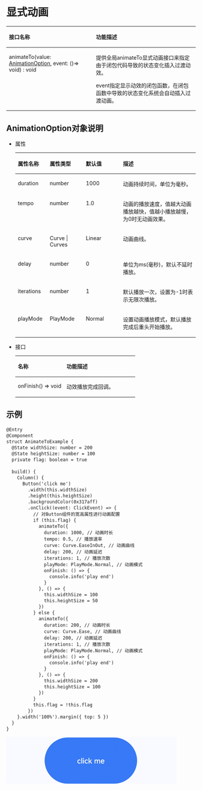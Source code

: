# 显式动画<a name="ZH-CN_TOPIC_0000001166728467"></a>

<a name="table1895110111017"></a>
<table><thead align="left"><tr id="row18957091013"><th class="cellrowborder" colspan="2" valign="top" id="mcps1.1.4.1.1"><p id="p78958041010"><a name="p78958041010"></a><a name="p78958041010"></a>接口名称</p>
</th>
<th class="cellrowborder" valign="top" id="mcps1.1.4.1.2"><p id="p280mcpsimp"><a name="p280mcpsimp"></a><a name="p280mcpsimp"></a>功能描述</p>
</th>
</tr>
</thead>
<tbody><tr id="row1895900101"><td class="cellrowborder" colspan="2" valign="top" headers="mcps1.1.4.1.1 "><p id="p1189510011101"><a name="p1189510011101"></a><a name="p1189510011101"></a>animateTo(value: <a href="#section16458591411">AnimationOption</a>, event: ()=&gt; void) : void</p>
</td>
<td class="cellrowborder" valign="top" headers="mcps1.1.4.1.2 "><p id="p2089520101014"><a name="p2089520101014"></a><a name="p2089520101014"></a>提供全局animateTo显式动画接口来指定由于闭包代码导致的状态变化插入过渡动效。</p>
<p id="p8778777144"><a name="p8778777144"></a><a name="p8778777144"></a>event指定显示动效的闭包函数，在闭包函数中导致的状态变化系统会自动插入过渡动画。</p>
</td>
</tr>
</tbody>
</table>

## AnimationOption对象说明<a name="section16458591411"></a>

-   属性

    <a name="table2041216018129"></a>
    <table><thead align="left"><tr id="row94129081216"><th class="cellrowborder" valign="top" width="17.681768176817684%" id="mcps1.1.5.1.1"><p id="p9412502127"><a name="p9412502127"></a><a name="p9412502127"></a>属性名称</p>
    </th>
    <th class="cellrowborder" valign="top" width="20.01200120012001%" id="mcps1.1.5.1.2"><p id="p1141240201211"><a name="p1141240201211"></a><a name="p1141240201211"></a>属性类型</p>
    </th>
    <th class="cellrowborder" valign="top" width="20.54205420542054%" id="mcps1.1.5.1.3"><p id="p8412180191210"><a name="p8412180191210"></a><a name="p8412180191210"></a>默认值</p>
    </th>
    <th class="cellrowborder" valign="top" width="41.76417641764177%" id="mcps1.1.5.1.4"><p id="p194133021216"><a name="p194133021216"></a><a name="p194133021216"></a>描述</p>
    </th>
    </tr>
    </thead>
    <tbody><tr id="row16413130171215"><td class="cellrowborder" valign="top" width="17.681768176817684%" headers="mcps1.1.5.1.1 "><p id="p1041317001217"><a name="p1041317001217"></a><a name="p1041317001217"></a>duration</p>
    </td>
    <td class="cellrowborder" valign="top" width="20.01200120012001%" headers="mcps1.1.5.1.2 "><p id="p1441316014121"><a name="p1441316014121"></a><a name="p1441316014121"></a>number</p>
    </td>
    <td class="cellrowborder" valign="top" width="20.54205420542054%" headers="mcps1.1.5.1.3 "><p id="p104136081218"><a name="p104136081218"></a><a name="p104136081218"></a>1000</p>
    </td>
    <td class="cellrowborder" valign="top" width="41.76417641764177%" headers="mcps1.1.5.1.4 "><p id="p1641313051217"><a name="p1641313051217"></a><a name="p1641313051217"></a>动画持续时间，单位为毫秒。</p>
    </td>
    </tr>
    <tr id="row16413503127"><td class="cellrowborder" valign="top" width="17.681768176817684%" headers="mcps1.1.5.1.1 "><p id="p441370101211"><a name="p441370101211"></a><a name="p441370101211"></a>tempo</p>
    </td>
    <td class="cellrowborder" valign="top" width="20.01200120012001%" headers="mcps1.1.5.1.2 "><p id="p13413140161214"><a name="p13413140161214"></a><a name="p13413140161214"></a>number</p>
    </td>
    <td class="cellrowborder" valign="top" width="20.54205420542054%" headers="mcps1.1.5.1.3 "><p id="p441380181215"><a name="p441380181215"></a><a name="p441380181215"></a>1.0</p>
    </td>
    <td class="cellrowborder" valign="top" width="41.76417641764177%" headers="mcps1.1.5.1.4 "><p id="p1541370191217"><a name="p1541370191217"></a><a name="p1541370191217"></a>动画的播放速度，值越大动画播放越快，值越小播放越慢，为0时无动画效果。</p>
    </td>
    </tr>
    <tr id="row741318019128"><td class="cellrowborder" valign="top" width="17.681768176817684%" headers="mcps1.1.5.1.1 "><p id="p134139081216"><a name="p134139081216"></a><a name="p134139081216"></a>curve</p>
    </td>
    <td class="cellrowborder" valign="top" width="20.01200120012001%" headers="mcps1.1.5.1.2 "><p id="p1541319019126"><a name="p1541319019126"></a><a name="p1541319019126"></a>Curve | Curves</p>
    </td>
    <td class="cellrowborder" valign="top" width="20.54205420542054%" headers="mcps1.1.5.1.3 "><p id="p4413150131213"><a name="p4413150131213"></a><a name="p4413150131213"></a>Linear</p>
    </td>
    <td class="cellrowborder" valign="top" width="41.76417641764177%" headers="mcps1.1.5.1.4 "><p id="p16413009121"><a name="p16413009121"></a><a name="p16413009121"></a>动画曲线。</p>
    </td>
    </tr>
    <tr id="row9413150101218"><td class="cellrowborder" valign="top" width="17.681768176817684%" headers="mcps1.1.5.1.1 "><p id="p24132041219"><a name="p24132041219"></a><a name="p24132041219"></a>delay</p>
    </td>
    <td class="cellrowborder" valign="top" width="20.01200120012001%" headers="mcps1.1.5.1.2 "><p id="p15413507125"><a name="p15413507125"></a><a name="p15413507125"></a>number</p>
    </td>
    <td class="cellrowborder" valign="top" width="20.54205420542054%" headers="mcps1.1.5.1.3 "><p id="p1741360101213"><a name="p1741360101213"></a><a name="p1741360101213"></a>0</p>
    </td>
    <td class="cellrowborder" valign="top" width="41.76417641764177%" headers="mcps1.1.5.1.4 "><p id="p1641317041213"><a name="p1641317041213"></a><a name="p1641317041213"></a>单位为ms(毫秒)，默认不延时播放。</p>
    </td>
    </tr>
    <tr id="row1941313011121"><td class="cellrowborder" valign="top" width="17.681768176817684%" headers="mcps1.1.5.1.1 "><p id="p1741313071217"><a name="p1741313071217"></a><a name="p1741313071217"></a>iterations</p>
    </td>
    <td class="cellrowborder" valign="top" width="20.01200120012001%" headers="mcps1.1.5.1.2 "><p id="p4413800123"><a name="p4413800123"></a><a name="p4413800123"></a>number</p>
    </td>
    <td class="cellrowborder" valign="top" width="20.54205420542054%" headers="mcps1.1.5.1.3 "><p id="p18413140101220"><a name="p18413140101220"></a><a name="p18413140101220"></a>1</p>
    </td>
    <td class="cellrowborder" valign="top" width="41.76417641764177%" headers="mcps1.1.5.1.4 "><p id="p041316011124"><a name="p041316011124"></a><a name="p041316011124"></a>默认播放一次，设置为-1时表示无限次播放。</p>
    </td>
    </tr>
    <tr id="row84132010126"><td class="cellrowborder" valign="top" width="17.681768176817684%" headers="mcps1.1.5.1.1 "><p id="p14132016128"><a name="p14132016128"></a><a name="p14132016128"></a>playMode</p>
    </td>
    <td class="cellrowborder" valign="top" width="20.01200120012001%" headers="mcps1.1.5.1.2 "><p id="p1741315011215"><a name="p1741315011215"></a><a name="p1741315011215"></a>PlayMode</p>
    </td>
    <td class="cellrowborder" valign="top" width="20.54205420542054%" headers="mcps1.1.5.1.3 "><p id="p841310051211"><a name="p841310051211"></a><a name="p841310051211"></a>Normal</p>
    </td>
    <td class="cellrowborder" valign="top" width="41.76417641764177%" headers="mcps1.1.5.1.4 "><p id="p124147011212"><a name="p124147011212"></a><a name="p124147011212"></a>设置动画播放模式，默认播放完成后重头开始播放。</p>
    </td>
    </tr>
    </tbody>
    </table>


-   接口

    <a name="table268mcpsimp"></a>
    <table><thead align="left"><tr id="row274mcpsimp"><th class="cellrowborder" valign="top" width="40.6%" id="mcps1.1.3.1.1"><p id="p276mcpsimp"><a name="p276mcpsimp"></a><a name="p276mcpsimp"></a>名称</p>
    </th>
    <th class="cellrowborder" valign="top" width="59.4%" id="mcps1.1.3.1.2"><p id="p19746145373519"><a name="p19746145373519"></a><a name="p19746145373519"></a>功能描述</p>
    </th>
    </tr>
    </thead>
    <tbody><tr id="row281mcpsimp"><td class="cellrowborder" valign="top" width="40.6%" headers="mcps1.1.3.1.1 "><p id="p283mcpsimp"><a name="p283mcpsimp"></a><a name="p283mcpsimp"></a>onFinish() =&gt; void</p>
    </td>
    <td class="cellrowborder" valign="top" width="59.4%" headers="mcps1.1.3.1.2 "><p id="p287mcpsimp"><a name="p287mcpsimp"></a><a name="p287mcpsimp"></a>动效播放完成回调。</p>
    </td>
    </tr>
    </tbody>
    </table>


## 示例<a name="section1768142514453"></a>

```
@Entry
@Component
struct AnimateToExample {
  @State widthSize: number = 200
  @State heightSize: number = 100
  private flag: boolean = true

  build() {
    Column() {
      Button('click me')
        .width(this.widthSize)
        .height(this.heightSize)
        .backgroundColor(0x317aff)
        .onClick((event: ClickEvent) => {
          // 对Button组件的宽高属性进行动画配置
          if (this.flag) {
            animateTo({
              duration: 1000, // 动画时长
              tempo: 0.5, // 播放速率
              curve: Curve.EaseInOut, // 动画曲线
              delay: 200, // 动画延迟
              iterations: 1, // 播放次数
              playMode: PlayMode.Normal, // 动画模式
              onFinish: () => {
                console.info('play end')
              }
            }, () => {
              this.widthSize = 100
              this.heightSize = 50
            })
          } else {
            animateTo({
              duration: 200, // 动画时长
              curve: Curve.Ease, // 动画曲线
              delay: 200, // 动画延迟
              iterations: 1, // 播放次数
              playMode: PlayMode.Normal, // 动画模式
              onFinish: () => {
                console.info('play end')
              }
            }, () => {
              this.widthSize = 200
              this.heightSize = 100
            })
          }
          this.flag = !this.flag
        })
    }.width('100%').margin({ top: 5 })
  }
}
```

![](figures/AnimateTo.gif)

